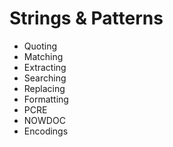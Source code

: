 # Strings & Patterns

* Quoting
* Matching
* Extracting
* Searching
* Replacing
* Formatting
* PCRE
* NOWDOC
* Encodings